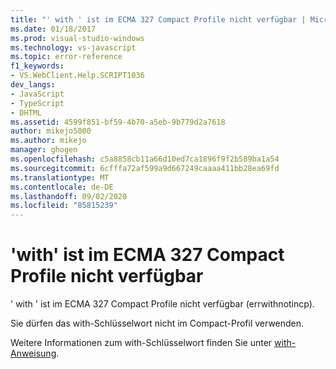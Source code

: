 ```yaml
---
title: "' with ' ist im ECMA 327 Compact Profile nicht verfügbar | Microsoft-Dokumentation"
ms.date: 01/18/2017
ms.prod: visual-studio-windows
ms.technology: vs-javascript
ms.topic: error-reference
f1_keywords:
- VS.WebClient.Help.SCRIPT1036
dev_langs:
- JavaScript
- TypeScript
- DHTML
ms.assetid: 4599f851-bf59-4b70-a5eb-9b779d2a7618
author: mikejo5000
ms.author: mikejo
manager: ghogen
ms.openlocfilehash: c5a8858cb11a66d10ed7ca1896f9f2b589ba1a54
ms.sourcegitcommit: 6cfffa72af599a9d667249caaaa411bb28ea69fd
ms.translationtype: MT
ms.contentlocale: de-DE
ms.lasthandoff: 09/02/2020
ms.locfileid: "85815239"
---
```

# <a name="with-not-available-in-the-ecma-327-compact-profile"></a>'with' ist im ECMA 327 Compact Profile nicht verfügbar
' with ' ist im ECMA 327 Compact Profile nicht verfügbar (errwithnotincp).  
  
 Sie dürfen das with-Schlüsselwort nicht im Compact-Profil verwenden.  
  
 Weitere Informationen zum with-Schlüsselwort finden Sie unter [with-Anweisung](../../javascript/reference/with-statement-javascript.md).